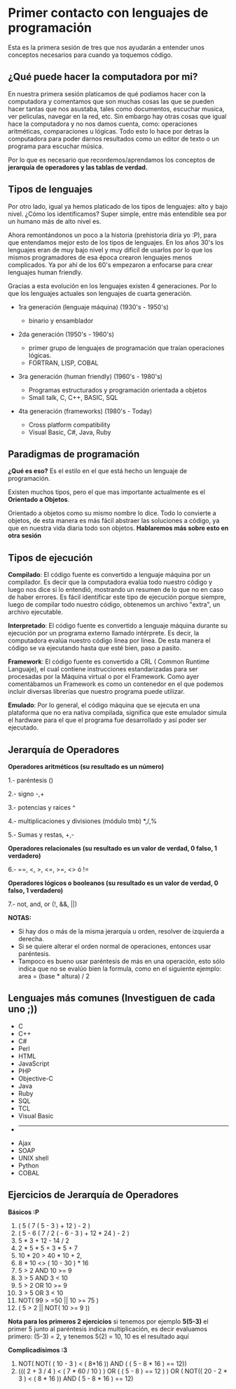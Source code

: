 Primer contacto con lenguajes de programación
==

Esta es la primera sesión de tres que nos ayudarán a entender unos conceptos necesarios para cuando ya toquemos código.

¿Qué puede hacer la computadora por mi?
--
En nuestra primera sesión platicamos de qué podiamos hacer con la computadora y comentamos que son muchas cosas las que se pueden hacer tantas que nos asustaba, tales como documentos, escuchar musica, ver peliculas, navegar en la red, etc. Sin embargo hay otras cosas que igual hace la computadora y no nos damos cuenta, como: operaciones aritméticas, comparaciones u lógicas. Todo esto lo hace por detras la computadora para poder darnos resultados como un editor de texto o un programa para escuchar música.

Por lo que es necesario que recordemos/aprendamos los conceptos de **jerarquía de operadores y las tablas de verdad.**

Tipos de lenguajes
--
Por otro lado, igual ya hemos platicado de los tipos de lenguajes: alto y bajo nivel. ¿Cómo los identificamos? Super simple, entre más entendible sea por un humano más de alto nivel es.

Ahora remontándonos un poco a la historia (prehistoria diría yo :P), para que entendamos mejor esto de los tipos de lenguajes. En los años 30's los lenguajes eran de muy bajo nivel y muy difícil de usarlos por lo que los mismos programadores de esa época crearon lenguajes menos complicados. Ya por ahí de los 60's empezaron a enfocarse para crear lenguajes human friendly.

Gracias a esta evolución en los lenguajes existen 4 generaciones. Por lo que los lenguajes actuales son lenguajes de cuarta generación.



   * 1ra generación (lenguaje máquina) (1930's - 1950's)

      * binario y ensamblador

   * 2da generación (1950's - 1960's)

      * primer grupo de lenguajes de programación que traían operaciones lógicas.
      * FORTRAN, LISP, COBAL

   * 3ra generación (human friendly) (1960's - 1980's)

      * Programas estructurados y programación orientada a objetos
      * Small talk, C, C++, BASIC, SQL

   * 4ta generación (frameworks) (1980's - Today)

      * Cross platform compatibility
      * Visual Basic, C#, Java, Ruby



Paradigmas de programación
--
**¿Qué es eso?** Es el estilo en el que está hecho un lenguaje de programación.

Existen muchos tipos, pero el que mas importante actualmente es el **Orientado a Objetos**.

Orientado a objetos como su mismo nombre lo dice. Todo lo convierte a objetos, de esta manera es más fácil abstraer las soluciones a código, ya que en nuestra vida diaria todo son objetos. **Hablaremos más sobre esto en otra sesión**

Tipos de ejecución
--
**Compilado**: El código fuente es convertido a lenguaje máquina por un compilador. Es decir que la computadora evalúa todo nuestro código y luego nos dice si lo entendió, mostrando un resumen de lo que no en caso de haber errores. Es fácil identificar este tipo de ejecución porque siempre, luego de compilar todo nuestro código, obtenemos un archivo "extra", un archivo ejecutable.

**Interpretado**: El código fuente es convertido a lenguaje máquina durante su ejecución por un programa externo llamado intérprete. Es decir, la computadora evalúa nuestro código línea por línea. De esta manera el código se va ejecutando hasta que esté bien, paso a pasito.

**Framework**: El código fuente es convertido a CRL ( Common Runtime Languaje), el cual contiene instrucciones estandarizadas para ser procesadas por la Máquina virtual o por el Framework. Como ayer comentábamos un Framework es como un contenedor en el que podemos incluir diversas librerías que nuestro programa puede utilizar.

**Emulado**: Por lo general, el código máquina que se ejecuta en una plataforma que no era nativa compilada, significa que este emulador simula el hardware para el que el programa fue desarrollado y así poder ser ejecutado.

Jerarquía de Operadores
--

**Operadores aritméticos (su resultado es un número)**

1.- paréntesis ()

2.- signo -,+

3.- potencias y raices ^

4.- multiplicaciones y divisiones (módulo tmb) *,/,%

5.- Sumas y restas, +,-

**Operadores relacionales (su resultado es un valor de verdad, 0 falso, 1 verdadero)**

6.- ==, <, >, <=, >=, <> ó !=

**Operadores lógicos o booleanos (su resultado es un valor de verdad, 0 falso, 1 verdadero)**

7.- not, and, or (!, &&, ||)

**NOTAS:**
- Si hay dos o más de la misma jerarquía u orden, resolver de izquierda a derecha.
- Si se quiere alterar el orden normal de operaciones, entonces usar paréntesis.
- Tampoco es bueno usar paréntesis de más en una operación, esto sólo indica que no se evalúo bien la formula, como en el siguiente ejemplo: area = (base * altura) / 2

Lenguajes más comunes (Investiguen de cada uno ;))
--

  * C
  * C++
  * C#
  * Perl
  * HTML
  * JavaScript
  * PHP
  * Objective-C
  * Java
  * Ruby
  * SQL
  * TCL
  * Visual Basic
  * ------------------
  * Ajax
  * SOAP
  * UNIX shell
  * Python
  * COBAL

Ejercicios de Jerarquía de Operadores
--

**Básicos :P**

  1. ( 5 ( 7 ( 5 - 3 ) + 12 ) - 2 )
  2. ( 5 - 6 ( 7 / 2 ( - 6 - 3 ) + 12 * 24 ) - 2 )
  3. 5 * 3 + 12 - 14 / 2
  4. 2 * 5 * 5 + 3 * 5 + 7
  5. 10 * 20 > 40 * 10 + 2,
  6. 8 * 10 <> ( 10 - 30 ) * 16
  7. 5 > 2 AND 10 >= 9
  8. 3 > 5 AND 3 < 10
  9. 5 > 2 OR 10 >= 9
  10. 3 > 5 OR 3 < 10
  11. NOT( 99 > =50 || 10 >= 75 )
  12. ( 5 > 2 || NOT( 10 >= 9 ))

**Nota para los primeros 2 ejercicios** si tenemos por ejemplo **5(5-3)** el primer 5 junto al paréntesis indica multiplicación, es decir evaluamos primero: (5-3) = 2, y tenemos 5(2) = 10, 10 es el resultado aquí

**Complicadísimos :3**

  1. NOT( NOT( ( 10 - 3 ) < ( 8*16 )) AND ( ( 5 - 8 * 16 ) == 12))
  2. ((( 2 + 3 / 4 ) < ( 7 * 60 / 10 ) ) OR ( ( 5 - 8 ) == 12 ) )  OR  ( NOT(( 20 - 2 * 3 ) < ( 8 * 16 )) AND ( 5 - 8 * 16 ) == 12)




